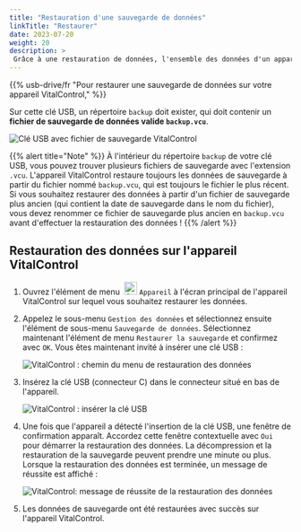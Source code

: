 ```yaml
---
title: "Restauration d'une sauvegarde de données"
linkTitle: "Restaurer"
date: 2023-07-20
weight: 20
description: >
 Grâce à une restauration de données, l'ensemble des données d'un appareil VitalControl peut être restauré sur un autre appareil à l'aide d'un fichier de sauvegarde.
---
```

{{% usb-drive/fr "Pour restaurer une sauvegarde de données sur votre appareil VitalControl," %}}

Sur cette clé USB, un répertoire `backup` doit exister, qui doit contenir un **fichier de sauvegarde de données valide `backup.vcu`**.

![Clé USB avec fichier de sauvegarde VitalControl](../images/backup-file.png "Clé USB avec fichier de sauvegarde")

{{% alert title="Note" %}}
À l'intérieur du répertoire `backup` de votre clé USB, vous pouvez trouver plusieurs fichiers de sauvegarde avec l'extension `.vcu`. L'appareil VitalControl restaure toujours les données de sauvegarde à partir du fichier nommé `backup.vcu`, qui est toujours le fichier le plus récent. Si vous souhaitez restaurer des données à partir d'un fichier de sauvegarde plus ancien (qui contient la date de sauvegarde dans le nom du fichier), vous devez renommer ce fichier de sauvegarde plus ancien en `backup.vcu` avant d'effectuer la restauration des données !
{{% /alert %}}

## Restauration des données sur l'appareil VitalControl

1. Ouvrez l'élément de menu &nbsp;<img src="/icons/device.svg" width="23" align="bottom" alt="Appareil" /> `Appareil` à l'écran principal de l'appareil VitalControl sur lequel vous souhaitez restaurer les données.

2. Appelez le sous-menu `Gestion des données` et sélectionnez ensuite l'élément de sous-menu `Sauvegarde de données`. Sélectionnez maintenant l'élément de menu `Restaurer la sauvegarde` et confirmez avec `OK`. Vous êtes maintenant invité à insérer une clé USB :

   ![VitalControl : chemin du menu de restauration des données](../images/restore.png "Restauration à partir du fichier de sauvegarde")

3. Insérez la clé USB (connecteur C) dans le connecteur situé en bas de l'appareil.

   ![VitalControl : insérer la clé USB](/images/firmware/update/plug-in-dual-usb-stick.svg "Insérer la clé USB")

4. Une fois que l'appareil a détecté l'insertion de la clé USB, une fenêtre de confirmation apparaît. Accordez cette fenêtre contextuelle avec `Oui` pour démarrer la restauration des données. La décompression et la restauration de la sauvegarde peuvent prendre une minute ou plus. Lorsque la restauration des données est terminée, un message de réussite est affiché :

   ![VitalControl: message de réussite de la restauration des données](../images/restore-done.png "Message de réussite de la restauration des données")

5. Les données de sauvegarde ont été restaurées avec succès sur l'appareil VitalControl.
